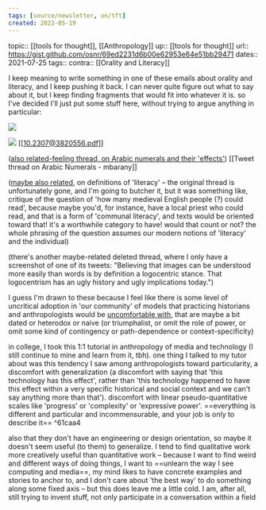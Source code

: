 ```yaml
---
tags: [source/newsletter, on/tft]
created: 2022-05-19
---
```



topic:: [[tools for thought]], [[Anthropology]]
up:: [[tools for thought]]
url:: https://gist.github.com/osnr/69ed2231d6b00e62953e64e51bb29471
dates:: 2021-07-25
tags::
contra:: [[Orality and Literacy]]

I keep meaning to write something in one of these emails about orality and literacy, and I keep pushing it back. I can never quite figure out what to say about it, but I keep finding fragments that would fit into whatever it is. so I've decided I'll just put some stuff here, without trying to argue anything in particular:

[![](https://camo.githubusercontent.com/77a905b999b031e84573215986764a4ac12b67880d0d2fcaf911891e885198a7/68747470733a2f2f6f6d61722e776562736974652f6e6577736c6574746572732f323032312d30352d30372f6c697465726163792d6d6173732d7363686f6f6c696e672e706e67)](https://twitter.com/rsnous/status/1355644345144147968?ref_src=twsrc%5Etfw)

[![](https://camo.githubusercontent.com/58b98e24bfa47e923ae6fe456cec848be60bd6310df78fba814a5f0e2605587b/68747470733a2f2f6f6d61722e776562736974652f6e6577736c6574746572732f323032312d30352d30372f6c697465726163792d6469766964652e706e67)](https://twitter.com/rsnous/status/1388986067349508097?ref_src=twsrc%5Etfw)
[[10.2307@3820556.pdf]]

([also related-feeling thread, on Arabic numerals and their 'effects'](https://twitter.com/MBarany/status/1390084530518773760))
[[Tweet thread on Arabic Numerals - mbarany]]

([maybe also related](https://twitter.com/rsnous/status/1261851189659885571), on definitions of 'literacy' – the original thread is unfortunately gone, and I'm going to butcher it, but it was something like, critique of the question of 'how many medieval English people (?) could read', because maybe you'd, for instance, have a local priest who could read, and that is a form of 'communal literacy', and texts would be oriented toward that! it's a worthwhile category to have! would that count or not? the whole phrasing of the question assumes our modern notions of 'literacy' and the individual)

(there's another maybe-related deleted thread, where I only have a screenshot of one of its tweets: "Believing that images can be understood more easily than words is by definition a logocentric stance. That logocentrism has an ugly history and ugly implications today.")

I guess I'm drawn to these because I feel like there is some level of uncritical adoption in 'our community' of models that practicing historians and anthropologists would be [uncomfortable with](https://twitter.com/rsnous/status/1272259648708464640), that are maybe a bit dated or heterodox or naive (or triumphalist, or omit the role of power, or omit some kind of contingency or path-dependence or context-specificity)

in college, I took this 1:1 tutorial in anthropology of media and technology (I still continue to mine and learn from it, tbh). one thing I talked to my tutor about was this tendency I saw among anthropologists toward particularity, a discomfort with generalization (a discomfort with saying that 'this technology has this effect', rather than 'this technology happened to have this effect within a very specific historical and social context and we can't say anything more than that'). discomfort with linear pseudo-quantitative scales like 'progress' or 'complexity' or 'expressive power'. ==everything is different and particular and incommensurable, and your job is only to describe it== ^61caa4

also that they don't have an engineering or design orientation, so maybe it doesn't seem useful (to them) to generalize. I tend to find qualitative work more creatively useful than quantitative work – because I want to find weird and different ways of doing things, I want to ==unlearn the way I see computing and media==, my mind likes to have concrete examples and stories to anchor to, and I don't care about 'the best way' to do something along some fixed axis – but this does leave me a little cold. I am, after all, still trying to invent stuff, not only participate in a conversation within a field
